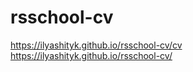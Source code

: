 # rsschool-cv
https://ilyashityk.github.io/rsschool-cv/cv
https://ilyashityk.github.io/rsschool-cv/
